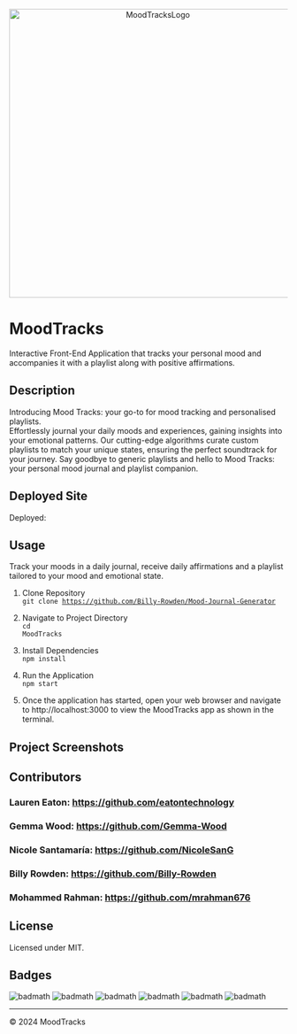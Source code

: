 <p align="center"> <img width="522" alt="MoodTracksLogo" src="https://github.com/Billy-Rowden/Mood-Journal-Generator/assets/150028191/ee0a9306-3a56-4ed6-b2cf-06fa33deba00">

# MoodTracks

Interactive Front-End Application that tracks your personal mood and accompanies it with a playlist along with positive affirmations.

## Description

Introducing Mood Tracks: your go-to for mood tracking and personalised playlists.<br>
Effortlessly journal your daily moods and experiences, gaining insights into your emotional patterns. Our cutting-edge algorithms curate custom playlists to match your unique states, ensuring the perfect soundtrack for your journey. Say goodbye to generic playlists and hello to Mood Tracks: your personal mood journal and playlist companion.

## Deployed Site

Deployed: 

## Usage

Track your moods in a daily journal, receive daily affirmations and a playlist tailored to your mood and emotional state.

1. Clone Repository <br>
<code>git clone https://github.com/Billy-Rowden/Mood-Journal-Generator</code>

2. Navigate to Project Directory <br>
<code>cd MoodTracks</code>

3. Install Dependencies <br>
<code>npm install</code>

4. Run the Application <br>
<code>npm start</code>

5. Once the application has started, open your web browser and navigate to http://localhost:3000 to view the MoodTracks app as shown in the terminal.

## Project Screenshots


## Contributors

### Lauren Eaton: https://github.com/eatontechnology

### Gemma Wood: https://github.com/Gemma-Wood

### Nicole Santamaría: https://github.com/NicoleSanG

### Billy Rowden: https://github.com/Billy-Rowden

### Mohammed Rahman: https://github.com/mrahman676

## License

Licensed under MIT.

## Badges

![badmath](https://img.shields.io/badge/HTML%20-%20blue)
![badmath](https://img.shields.io/badge/CSS%20-%20purple)
![badmath](https://img.shields.io/badge/MIT%20-%20License%20-%20green)
![badmath](https://img.shields.io/badge/bootstrap-purple)
![badmath](https://img.shields.io/badge/JavaScript-green)
![badmath](https://img.shields.io/badge/React-blue)

---

© 2024 MoodTracks

